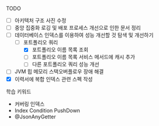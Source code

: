 TODO
- [ ] 아키텍처 구조 사진 수정
- [ ] 중앙 집중화 로깅 및 배포 프로세스 개선으로 인한 문서 정리
- [ ] 데이터베이스 인덱스를 이용하여 성능 개선할 것 탐색 및 개선하기
	- [ ] 포트폴리오 쿼리
		- [x] 포트폴리오 이름 목록 조회
		- [ ] 포트폴리오 이름 목록 서비스 메서드에 캐시 추가
		- [ ] 다른 포트폴리오 쿼리 성능 개선
- [ ] JVM 힙 메모리 스택오버플로우 장애 해결
- [x] 이력서에 복합 인덱스 관련 스펙 작성

학습 키워드
- 커버링 인덱스
- Index Condition PushDown
- @JsonAnyGetter